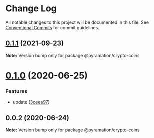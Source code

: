 # Change Log

All notable changes to this project will be documented in this file.
See [Conventional Commits](https://conventionalcommits.org) for commit guidelines.

## [0.1.1](https://github.com/pyramation/crypto/compare/@pyramation/crypto-coins@0.1.0...@pyramation/crypto-coins@0.1.1) (2021-09-23)

**Note:** Version bump only for package @pyramation/crypto-coins





# [0.1.0](https://github.com/pyramation/crypto/compare/@pyramation/crypto-coins@0.0.2...@pyramation/crypto-coins@0.1.0) (2020-06-25)


### Features

* update ([3ceea97](https://github.com/pyramation/crypto/commit/3ceea97692e859348569baa077258d5a00d69277))





## 0.0.2 (2020-06-24)

**Note:** Version bump only for package @pyramation/crypto-coins
